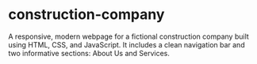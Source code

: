 # construction-company
A responsive, modern webpage for a fictional construction company built using HTML, CSS, and JavaScript. It includes a clean navigation bar and two informative sections: About Us and Services.
